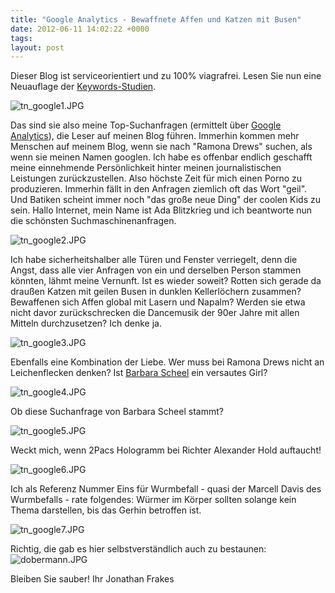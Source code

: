 ```yaml
---
title: "Google Analytics - Bewaffnete Affen und Katzen mit Busen"
date: 2012-06-11 14:02:22 +0000
tags: 
layout: post
---
```

Dieser Blog ist serviceorientiert und zu 100% viagrafrei. Lesen Sie nun eine Neuauflage der [Keywords-Studien](http://textkrieg.de/2011/11/17/keywords).


<img src="/content/images/tn_google1.JPG" alt="tn_google1.JPG" />


Das sind sie also meine Top-Suchanfragen (ermittelt über [Google Analytics](http://www.google.com/intl/de/analytics/)), die Leser auf meinen Blog führen. Immerhin kommen mehr Menschen auf meinem Blog, wenn sie nach "Ramona Drews" suchen, als wenn sie meinen Namen googlen. Ich habe es offenbar endlich geschafft meine einnehmende Persönlichkeit hinter meinen journalistischen Leistungen zurückzustellen. Also höchste Zeit für mich einen Porno zu produzieren. Immerhin fällt in den Anfragen ziemlich oft das Wort "geil". Und Batiken scheint immer noch "das große neue Ding" der coolen Kids zu sein. Hallo Internet, mein Name ist Ada Blitzkrieg und ich beantworte nun die schönsten Suchmaschinenanfragen.


<img src="/content/images/tn_google2.JPG" alt="tn_google2.JPG" />


Ich habe sicherheitshalber alle Türen und Fenster verriegelt, denn die Angst, dass alle vier Anfragen von ein und derselben Person stammen könnten, lähmt meine Vernunft. Ist es wieder soweit? Rotten sich gerade da draußen Katzen mit geilen Busen in dunklen Kellerlöchern zusammen? Bewaffenen sich Affen global mit Lasern und Napalm? Werden sie etwa nicht davor zurückschrecken die Dancemusik der 90er Jahre mit allen Mitteln durchzusetzen? Ich denke ja.


<img src="/content/images/tn_google3.JPG" alt="tn_google3.JPG" />


Ebenfalls eine Kombination der Liebe. Wer muss bei Ramona Drews nicht an Leichenflecken denken? Ist [Barbara Scheel](http://textkrieg.de/2012/03/29/barbara-scheel-anne-will-und-rassismus-bei-den-piraten) ein versautes Girl?


<img src="/content/images/tn_google4.JPG" alt="tn_google4.JPG" />


Ob diese Suchanfrage von Barbara Scheel stammt?


<img src="/content/images/tn_google5.JPG" alt="tn_google5.JPG" />


Weckt mich, wenn 2Pacs Hologramm bei Richter Alexander Hold auftaucht!


<img src="/content/images/tn_google6.JPG" alt="tn_google6.JPG" />


Ich als Referenz Nummer Eins für Wurmbefall - quasi der Marcell Davis des Wurmbefalls - rate folgendes: Würmer im Körper sollten solange kein Thema darstellen, bis das Gerhin betroffen ist.


<img src="/content/images/tn_google7.JPG" alt="tn_google7.JPG" />


Richtig, die gab es hier selbstverständlich auch zu bestaunen:
<img src="/content/images/dobermann.JPG" alt="dobermann.JPG" />

Bleiben Sie sauber!
Ihr Jonathan Frakes

